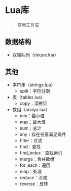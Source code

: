 # Lua库

> 常用工具库

## 数据结构

- 双端队列（deque.lua）

## 其他

- 字符串（stringx.lua）
  - split：字符分割
- 表（tablex.lua）
  - copy：深拷贝
- 数组（arrayx.lua）
  - min：最小值
  - max：最大值
  - sum：总计
  - any：存在任意满足条件
  - filter：过滤
  - find：查找
  - find_index：查找索引
  - merge：合并数组
  - for_each：遍历
  - map：处理
  - reduce：消减
  - reverse：反转

